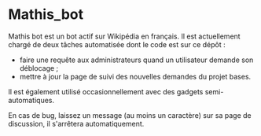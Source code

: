 # Mathis_bot

Mathis bot est un bot actif sur Wikipédia en français. Il est actuellement chargé de deux tâches automatisée dont le code est sur ce dépôt :
- faire une requête aux administrateurs quand un utilisateur demande son déblocage ;
- mettre à jour la page de suivi des nouvelles demandes du projet bases.

Il est également utilisé occasionnellement avec des gadgets semi-automatiques.

En cas de bug, laissez un message (au moins un caractère) sur sa page de discussion, il s'arrêtera automatiquement. 
